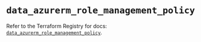 # `data_azurerm_role_management_policy`

Refer to the Terraform Registry for docs: [`data_azurerm_role_management_policy`](https://registry.terraform.io/providers/hashicorp/azurerm/4.34.0/docs/data-sources/role_management_policy).
